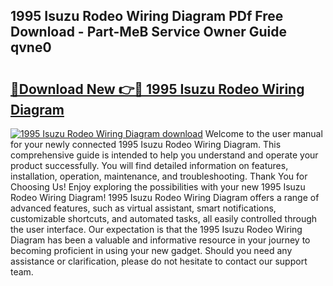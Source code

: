 ## 1995 Isuzu Rodeo Wiring Diagram PDf Free Download - Part-MeB Service Owner Guide qvne0

# <h2><a href="http://dfs8b5.blite.top/?on=1995+Isuzu+Rodeo+Wiring+Diagram">🔗Download New 👉🔴 1995 Isuzu Rodeo Wiring Diagram</a></h2>

[![1995 Isuzu Rodeo Wiring Diagram download](https://i.imgur.com/lujVjoI.png)](http://dfs8b5.blite.top/?on=1995+Isuzu+Rodeo+Wiring+Diagram)
Welcome to the user manual for your newly connected 1995 Isuzu Rodeo Wiring Diagram. This comprehensive guide is intended to help you understand and operate your product successfully. You will find detailed information on features, installation, operation, maintenance, and troubleshooting. Thank You for Choosing Us! Enjoy exploring the possibilities with your new 1995 Isuzu Rodeo Wiring Diagram! 1995 Isuzu Rodeo Wiring Diagram offers a range of advanced features, such as virtual assistant, smart notifications, customizable shortcuts, and automated tasks, all easily controlled through the user interface. Our expectation is that the 1995 Isuzu Rodeo Wiring Diagram has been a valuable and informative resource in your journey to becoming proficient in using your new gadget. Should you need any assistance or clarification, please do not hesitate to contact our support team.
